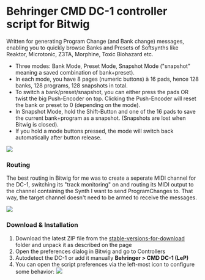 # Behringer CMD DC-1 controller script for Bitwig

Written for generating Program Change (and Bank change) messages, enabling you to quickly 
browse Banks and Presets of Softsynths like Reaktor, Microtonic, Z3TA, Morphine, Toxic Biohazard etc.

* Three modes: Bank Mode, Preset Mode, Snapshot Mode ("snapshot" meaning a saved combination of bank+preset). 
* In each mode, you have 8 pages (numeric buttons) à 16 pads, hence 128 banks, 128 programs, 128 snapshots in total. 
* To switch a bank/preset/snapshot, you can either press the pads OR twist the big Push-Encoder on top. Clicking the Push-Encoder 
  will reset the bank or preset to 0 (depending on the mode).
* In Snapshot Mode, hold the Shift-Button and one of the 16 pads to save the current bank+program  as a snapshot. 
  (Snapshots are lost when Bitwig is closed).
* If you hold a mode buttons pressed, the mode will switch back automatically after button release.

![](https://raw.githubusercontent.com/justlep/bitwig/master/doc/Behringer%20CMD%20DC-1/img/DC-1-ProgramChange.png)

### Routing

The best routing in Bitwig for me was to create a seperate MIDI channel for the DC-1, switching its "track monitoring" on and routing its MIDI output to the channel containing the Synth I want to send ProgramChanges to. That way, the target channel doesn't need to be armed to receive the messages.

![](https://raw.githubusercontent.com/justlep/bitwig/master/doc/Behringer%20CMD%20DC-1/img/routing.png)

### Download & Installation

1.  Download the latest ZIP file from the [stable-versions-for-download][stableFolder] folder and unpack it as described on the page
2.  Open the preferences dialog in Bitwig and go to Controllers
3.  Autodetect the DC-1 or add it  manually **Behringer > CMD DC-1 (LeP)**
4.  You can open the script preferences via the left-most icon to configure some behavior:
    ![](https://raw.githubusercontent.com/justlep/bitwig/master/doc/Behringer%20CMD%20DC-1/img/prefs.png)

[stableFolder]: https://github.com/justlep/bitwig/tree/master/stable-version-for-download/
